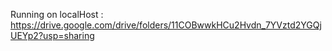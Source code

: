 Running on localHost : https://drive.google.com/drive/folders/11COBwwkHCu2Hvdn_7YVztd2YGQjUEYp2?usp=sharing
